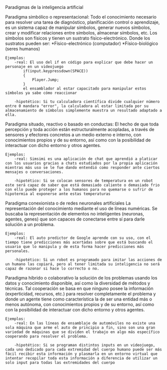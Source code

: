 Paradigmas de la inteligencia artificial

Paradigma simbólico o representacional:
    Todo el conocimiento necesario para resolver una tarea de diagnóstico, planificación
    control o aprendizaje, es un sistema capaz de manipular símbolos, generar nuevos símbolos, crear y modificar relaciones entre símbolos, almacenar símbolos, etc. Los símbolos son físicos y tienen un sustrato físico-electrónico.
    Donde los sustratos pueden ser:
        *Físico-electrónico (computador)
        *Físico-biológico (seres humanos)

    Ejemplos:
        -real: El uso del if en código para explicar que debe hacer un personaje en un videojuego
            if(input.keypressdown(SPACE))
            {
                Player.Jump;
            }
            el ensamblador al estar capacitado para manipular estos símbolos ya sabe cómo reaccionar

        -hipotético: Si tu calculadora científica divide cualquier número entre 0 mandara "error", la calculadora al estar limitada por su almacenamiento de símbolos simplemente muestra un resultado adaptado a ella.

Paradigma situado, reactivo o basado en conductas:
    El hecho de que toda percepción y toda acción están estructuralmente acopladas,
    a través de sensores y efectores concretos a un medio externo e interno, con conocimientos propios y de su entorno, así como con la posibilidad de interactuar con dicho entorno y otros agentes.

    Ejemplos:
        -real: Simsimi es una aplicación de chat que aprendió a platicar con los usuarios gracias a chats estudiados por la propia aplicación mientras más uso se le fue dando entendió como responder ante ciertos mensajes o conversaciones.

        -hipotético: Si se colocan sensores de temperatura en un robot este será capaz de saber que está demasiado caliente o demasiado frio con ello puede proteger a los humanos para no quemarse o sufrir de hipotermia al exponerse ante estas temperaturas

Paradigma conexionista o de redes neuronales artificiales
    La representación del conocimiento mediante el uso de líneas numéricas.
    Se buscaba la representación de elementos no inteligentes (neuronas, agentes, genes) que son capaces de conectarse entre sí para darle solución a un problema.

    Ejemplos:
        -real: El auto predictor de Google aprende con su uso, con el tiempo tiene predicciones más acertadas sobre que está buscando el usuario que lo manipula y de esta forma hacer predicciones más personales.

        -hipotético: Si un robot es programado para imitar las acciones de un humano las copiará, pero al tener limitada su inteligencia no será capaz de razonar si hace lo correcto o no.


Paradigma híbrido o colaborativo 
    la solución de los problemas usando los datos y conocimiento disponible, así como
    la diversidad de métodos y técnicas. Tal cooperación se basa en que ninguno posee la información (experticidad, recursos, etc.) para resolver completamente el problema y donde un agente tiene como característica la de ser una entidad más o menos autónoma, con conocimientos propios y de su entorno, así como con la posibilidad de interactuar con dicho entorno y otros agentes.

    Ejemplos:
        -real: En las líneas de ensamblaje de automóviles no existe una sola máquina que arme el auto de principio a fin, sino son una gran variedad de máquinas que se dividen el trabajo en algo más específico cooperando para resolver el problema.

        -hipotético: Si se programan distintos inputs en un videojuego, cada uno dedicado para cada extremidad del cuerpo humano puede ser más fácil recibir esta información y plasmarla en un entorno virtual que intentar recopilar toda esta información a diferencia de utilizar un solo input para todas las extremidades del cuerpo
